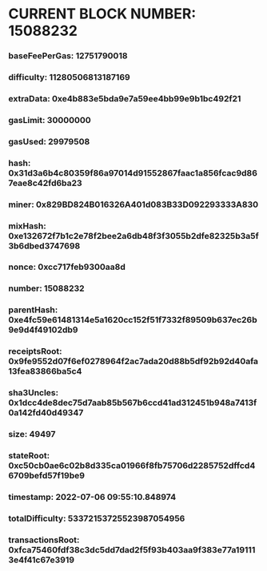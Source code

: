 # CURRENT BLOCK NUMBER: 15088232

### baseFeePerGas: 12751790018
### difficulty: 11280506813187169
### extraData: 0xe4b883e5bda9e7a59ee4bb99e9b1bc492f21
### gasLimit: 30000000
### gasUsed: 29979508
### hash: 0x31d3a6b4c80359f86a97014d91552867faac1a856fcac9d867eae8c42fd6ba23
### miner: 0x829BD824B016326A401d083B33D092293333A830
### mixHash: 0xe132672f7b1c2e78f2bee2a6db48f3f3055b2dfe82325b3a5f3b6dbed3747698
### nonce: 0xcc717feb9300aa8d
### number: 15088232
### parentHash: 0xe4fc59e61481314e5a1620cc152f51f7332f89509b637ec26b9e9d4f49102db9
### receiptsRoot: 0x9fe9552d07f6ef0278964f2ac7ada20d88b5df92b92d40afa13fea83866ba5c4
### sha3Uncles: 0x1dcc4de8dec75d7aab85b567b6ccd41ad312451b948a7413f0a142fd40d49347
### size: 49497
### stateRoot: 0xc50cb0ae6c02b8d335ca01966f8fb75706d2285752dffcd46709befd57f19be9
### timestamp: 2022-07-06 09:55:10.848974
### totalDifficulty: 53372153725523987054956
### transactionsRoot: 0xfca75460fdf38c3dc5dd7dad2f5f93b403aa9f383e77a191113e4f41c67e3919
